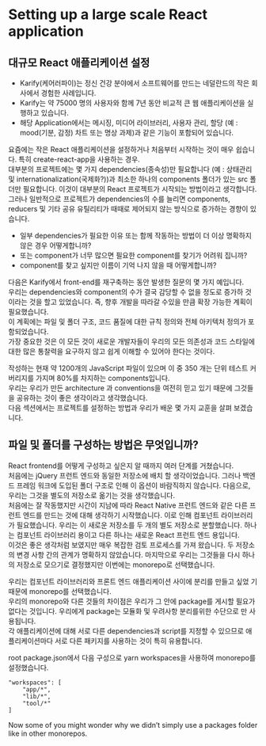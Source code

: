 # Setting up a large scale React application
## 대규모 React 애플리케이션 설정
- Karify(케어러파이)는 정신 건강 분야에서 소프트웨어를 만드는 네덜란드의 작은 회사에서 경험한 사례입니다.
- Karify는 약 75000 명의 사용자와 함께 7년 동안 비교적 큰 웹 애플리케이션을 실행하고 있습니다.
- 해당 Application에서는 메시징, 미디어 라이브러리, 사용자 관리, 할당 (예 : mood(기분, 감정) 차트 또는 명상 과제)과 같은 기능이 포함되어 있습니다.

요즘에는 작은 React 애플리케이션을 설정하거나 처음부터 시작하는 것이 매우 쉽습니다. 특히 create-react-app을 사용하는 경우.  
대부분의 프로젝트에는 몇 가지 dependencies(종속성)만 필요합니다 (예 : 상태관리 및 internationalization(국제화?))과 최소한 하나의 components 폴더가 있는 src 폴더만 필요합니다. 이것이 대부분의 React 프로젝트가 시작되는 방법이라고 생각합니다.  
그러나 일반적으로 프로젝트가 dependencies의 수를 늘리면 components, reducers 및 기타 공유 유틸리티가 때때로 제어되지 않는 방식으로 증가하는 경향이 있습니다.

- 일부 dependencies가 필요한 이유 또는 함께 작동하는 방법이 더 이상 명확하지 않은 경우 어떻게합니까?
- 또는 component가 너무 많으면 필요한 component를 찾기가 어려워 집니까?
- component를 찾고 싶지만 이름이 기억 나지 않을 때 어떻게합니까?

다음은 Karify에서 front-end를 재구축하는 동안 발생한 질문의 몇 가지 예입니다.  
우리는 dependencies와 component의 수가 결국 감당할 수 없을 정도로 증가하 것이라는 것을 할고 있었습니다. 즉, 향후 개발을 따라갈 수있을 만큼 확장 가능한 계획이 필요했습니다.  
이 계획에는 파일 및 폴더 구조, 코드 품질에 대한 규칙 정의와 전체 아키텍처 정의가 포함되었습니다.  
가장 중요한 것은 이 모든 것이 새로운 개발자들이 우리의 모든 의존성과 코드 스타일에 대한 많은 통찰력을 요구하지 않고 쉽게 이해할 수 있어야 한다는 것이다.

작성하는 현재 약 1200개의 JavaScript 파일이 있으며 이 중 350 개는 단위 테스트 커버리지를 가지며 80%를 차지하는 components입니다.  
우리는 우리가 만든 architecture 과 conventions을 여전히 믿고 있기 때문에 그것들을 공유하는 것이 좋은 생각이라고 생각했습니다.  
다음 섹션에서는 프로젝트를 설정하는 방법과 우리가 배운 몇 가지 교훈을 살펴 보겠습니다.

## 파일 및 폴더를 구성하는 방법은 무엇입니까?
React frontend를 어떻게 구성하고 싶은지 알 때까지 여러 단계를 거쳤습니다.  
처음에는 jQuery 프런트 엔드와 동일한 저장소에 배치 할 생각이었습니다. 그러나 백엔드 프레임 워크에 도입된 폴더 구조로 인해 이 옵션이 바람직하지 않습니다. 다음으로, 우리는 그것을 별도의 저장소로 옮기는 것을 생각했습니다.   
처음에는 잘 작동했지만 시간이 지남에 따라 React Native 프런트 엔드와 같은 다른 프런트 엔드를 만드는 것에 대해 생각하기 시작했습니다. 이로 인해 컴포넌트 라이브러리가 필요했습니다. 우리는 이 새로운 저장소를 두 개의 별도 저장소로 분할했습니다. 하나는 컴포넌트 라이브러리 용이고 다른 하나는 새로운 React 프런트 엔드 용입니다.  
이것은 좋은 생각처럼 보였지만 매우 복잡한 검토 프로세스를 가져 왔습니다. 두 저장소의 변경 사항 간의 관계가 명확하지 않았습니다. 마지막으로 우리는 그것들을 다시 하나의 저장소로 모으기로 결정했지만 이번에는 monorepo로 선택했습니다.

우리는 컴포넌트 라이브러리와 프론트 엔드 애플리케이션 사이에 분리를 만들고 싶었 기 때문에 monorepo를 선택했습니다.  
우리의 monorepo와 다른 것들의 차이점은 우리가 그 안에 package를 게시할 필요가 없다는 것입니다. 우리에게 package는 모듈화 및 우려사항 분리를위한 수단으로 만 사용됩니다.  
각 애플리케이션에 대해 서로 다른 dependencies과 script를 지정할 수 있으므로 애플리케이션마다 서로 다른 패키지를 사용하는 것이 특히 유용합니다.

root package.json에서 다음 구성으로 yarn workspaces을 사용하여 monorepo를 설정했습니다.

```
"workspaces": [
    "app/*",
    "lib/*",
    "tool/*"
]
```

Now some of you might wonder why we didn’t simply use a packages folder like in other monorepos.